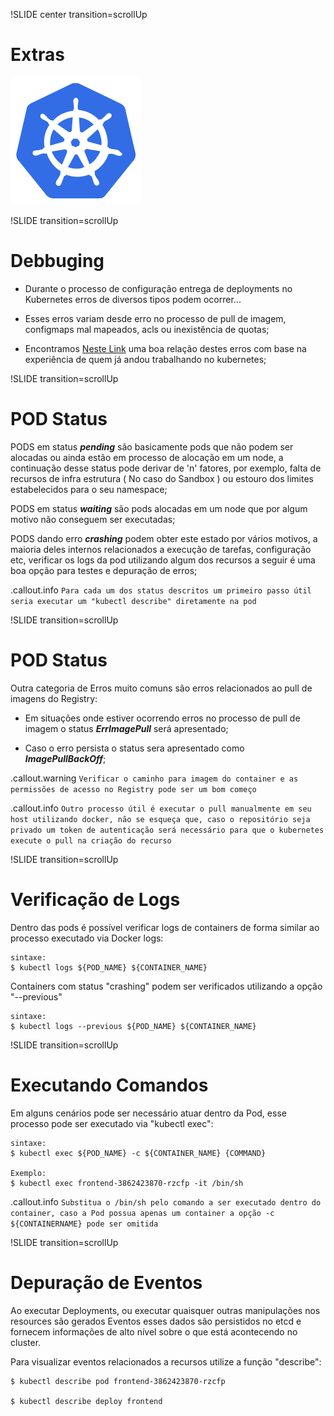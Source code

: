 !SLIDE center transition=scrollUp

# Extras
![kubernetes](images/kubernetes.png)


!SLIDE transition=scrollUp

# Debbuging

- Durante o processo de configuração entrega de deployments no Kubernetes erros de diversos tipos podem ocorrer...

- Esses erros variam desde erro no processo de pull de imagem, configmaps mal mapeados, acls ou inexistência de quotas;

- Encontramos [Neste Link](https://kukulinski.com/10-most-common-reasons-kubernetes-deployments-fail-part-1/) uma boa relação destes erros com base na experiência de quem já andou trabalhando no kubernetes;


!SLIDE transition=scrollUp

# POD Status

PODS em status ***pending*** são basicamente pods que não podem ser alocadas ou ainda estão em processo de alocação em um node, a continuação desse status pode derivar de 'n' fatores,  por exemplo, falta de recursos de infra estrutura ( No caso do Sandbox ) ou estouro dos limites estabelecidos para o seu namespace;

PODS em status ***waiting*** são pods alocadas em um node que por algum motivo não conseguem ser executadas;

PODS dando erro ***crashing*** podem obter este estado por vários motivos, a maioria deles internos relacionados a execução de tarefas, configuração etc, verificar os logs da pod utilizando algum dos recursos a seguir é uma boa opção para testes e depuração de erros;

.callout.info `Para cada um dos status descritos um primeiro passo útil seria executar um "kubectl describe" diretamente na pod`

!SLIDE transition=scrollUp

# POD Status

Outra categoria de Erros muito comuns são erros relacionados ao pull de imagens do Registry:

- Em situações onde estiver ocorrendo erros no processo de pull de imagem o status ***ErrImagePull*** será apresentado;

- Caso o erro persista o status sera apresentado como ***ImagePullBackOff***;

.callout.warning `Verificar o caminho para imagem do container e as permissões de acesso no Registry pode ser um bom começo`

.callout.info  `Outro processo útil é executar o pull manualmente em seu host utilizando docker, não se esqueça que, caso o repositório seja privado um token de autenticação será necessário para que o kubernetes execute o pull na criação do recurso`

!SLIDE transition=scrollUp

# Verificação de Logs

Dentro das pods é possível verificar logs de containers de forma similar ao processo executado via Docker logs:

	sintaxe:
	$ kubectl logs ${POD_NAME} ${CONTAINER_NAME}

Containers com status "crashing" podem ser verificados utilizando a opção "--previous"

	sintaxe:
	$ kubectl logs --previous ${POD_NAME} ${CONTAINER_NAME}

!SLIDE transition=scrollUp

# Executando Comandos

Em alguns cenários pode ser necessário atuar dentro da Pod, esse processo pode ser executado via "kubectl exec":

	sintaxe:
	$ kubectl exec ${POD_NAME} -c ${CONTAINER_NAME} {COMMAND}

	Exemplo:
	$ kubectl exec frontend-3862423870-rzcfp -it /bin/sh

.callout.info `Substitua o /bin/sh pelo comando a ser executado dentro do container, caso a Pod possua apenas um container a opção -c ${CONTAINERNAME} pode ser omitida`


!SLIDE transition=scrollUp

# Depuração de Eventos

Ao executar Deployments, ou executar quaisquer outras manipulações nos resources são gerados Eventos esses dados são persistidos no etcd e fornecem informações de alto nível sobre o que está acontecendo no cluster.

Para visualizar eventos relacionados a recursos utilize a função "describe":

	$ kubectl describe pod frontend-3862423870-rzcfp

	$ kubectl describe deploy frontend
